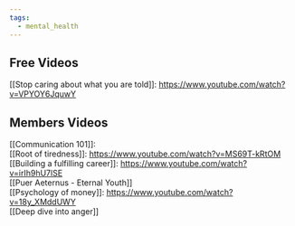 ```yaml
---
tags:
  - mental_health
---
```

## Free Videos
[[Stop caring about what you are told]]: https://www.youtube.com/watch?v=VPYOY6JquwY  

## Members Videos
[[Communication 101]]:   
[[Root of tiredness]]: https://www.youtube.com/watch?v=MS69T-kRtOM  
[[Building a fulfilling career]]: https://www.youtube.com/watch?v=irIh9hU7lSE  
[[Puer Aeternus - Eternal Youth]]  
[[Psychology of money]]: https://www.youtube.com/watch?v=18y_XMddUWY  
[[Deep dive into anger]]
